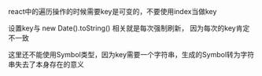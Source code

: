 
react中的遍历操作的时候需要key是可变的，不要使用index当做key


设置key与 new Date().toString() 相关就是每次强制刷新， 因为每次的key肯定不一致

这里还不能使用Symbol类型，因为key需要一个字符串，生成的Symbol转为字符串失去了本身存在的意义
